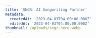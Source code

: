 ```yaml
---
title: 'SNGR: AI Songwriting Partner'
metadata:
  createdAt: '2023-04-03T04:00:00.000Z'
  editedAt: '2023-04-03T04:00:00.000Z'
thumbnail: /uploads/sngr-hero.webp
---
```


<image url="/uploads/sngr-hero.webp" aspectRatio={1} />

